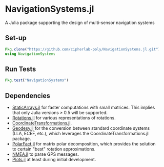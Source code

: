 # NavigationSystems.jl
A Julia package supporting the design of multi-sensor navigation systems


## Set-up ##

```julia
Pkg.clone("https://github.com/cipherlab-poly/NavigationSystems.jl.git")
using NavigationSystems
```


## Run Tests ##

```julia
Pkg.test("NavigationSystems")
```


## Dependencies

- [StaticArrays.jl](https://github.com/JuliaArrays/StaticArrays.jl) for faster computations with small matrices. This implies that only Julia versions ≥ 0.5 will be supported.
- [Rotations.jl](https://github.com/FugroRoames/Rotations.jl) for various representations of rotations. 
- [CoordinateTransformations.jl](https://github.com/FugroRoames/CoordinateTransformations.jl).
- [Geodesy.jl](https://github.com/JuliaGeo/Geodesy.jl) for the conversion between standard coordinate systems (LLA, ECEF, etc.), which leverages the CoordinateTransformations.jl package.
- [PolarFact.jl](https://github.com/weijianzhang/PolarFact.jl) for matrix polar decomposition, which provides the solution to certain "best" rotation approximations.
- [NMEA.jl](https://github.com/furface/NMEA.jl) to parse GPS messages.
- [Plots.jl](https://github.com/JuliaPlots/Plots.jl) at least during initial development.